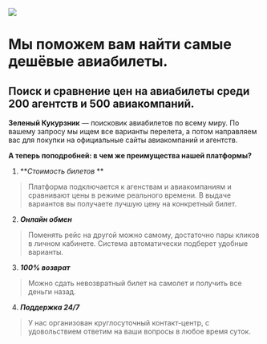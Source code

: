 [![](https://topwar.ru/uploads/posts/2012-07/thumbs/1343701159_D090D09D-2.jpg)](https://topwar.ru/uploads/posts/2012-07/thumbs/1343701159_D090D09D-2.jpg)
# Мы поможем вам найти самые дешёвые авиабилеты.

## Поиск и сравнение цен на авиабилеты среди 200 агентств и 500 авиакомпаний.

**Зеленый Кукурзник** — поисковик авиабилетов по всему миру. 
По вашему запросу мы ищем все варианты перелета, а потом направляем вас для покупки на официальные сайты авиакомпаний и агентств.

**А теперь поподробней: в чем же преимущества нашей платформы?**

1. ***Стоимость билетов* **
>Платформа подключается к агенствам и авиакомпаниям и сравнивают цены в режиме реального времени. В выдаче вариантов вы получаете лучшую цену на конкретный билет.

2. ***Онлайн обмен***
>Поменять рейс на другой можно самому, достаточно пары кликов в личном кабинете. Система автоматически подберет удобные варианты.

3. ***100% возврат***
>Можно сдать невозвратный билет на самолет и получить все деньги назад.

4. ***Поддержка 24/7***
>У нас организован круглосуточный контакт-центр, с удовольствием ответим на ваши вопросы в любое время суток.
